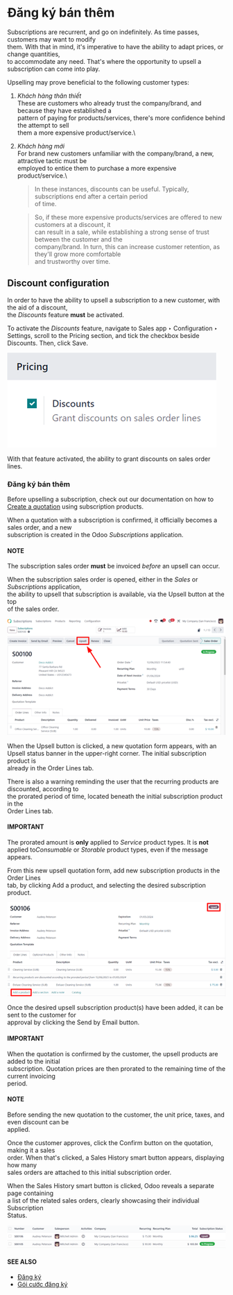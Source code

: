 # Đăng ký bán thêm

Subscriptions are recurrent, and go on indefinitely. As time passes, customers may want to modify\
them. With that in mind, it's imperative to have the ability to adapt prices, or change quantities,\
to accommodate any need. That's where the opportunity to upsell a subscription can come into play.

Upselling may prove beneficial to the following customer types:

1. _Khách hàng thân thiết_\
   These are customers who already trust the company/brand, and because they have established a\
   pattern of paying for products/services, there's more confidence behind the attempt to sell\
   them a more expensive product/service.\

2.  _Khách hàng mới_\
    For brand new customers unfamiliar with the company/brand, a new, attractive tactic must be\
    employed to entice them to purchase a more expensive product/service.\


    > In these instances, discounts can be useful. Typically, subscriptions end after a certain period\
    > of time.

    > So, if these more expensive products/services are offered to new customers at a discount, it\
    > can result in a sale, while establishing a strong sense of trust between the customer and the\
    > company/brand. In turn, this can increase customer retention, as they'll grow more comfortable\
    > and trustworthy over time.

## Discount configuration

In order to have the ability to upsell a subscription to a new customer, with the aid of a discount,\
the _Discounts_ feature **must** be activated.

To activate the _Discounts_ feature, navigate to Sales app ‣ Configuration ‣\
Settings, scroll to the Pricing section, and tick the checkbox beside\
Discounts. Then, click Save.

![Activation of the discount option in Odoo Sales.](../../../.gitbook/assets/configuration-to-upsell-a-subscription.png)

With that feature activated, the ability to grant discounts on sales order lines.

### Đăng ký bán thêm

Before upselling a subscription, check out our documentation on how to [Create a quotation](../subscriptions.md) using subscription products.

When a quotation with a subscription is confirmed, it officially becomes a sales order, and a new\
subscription is created in the Odoo _Subscriptions_ application.

#### NOTE

The subscription sales order **must** be invoiced _before_ an upsell can occur.

When the subscription sales order is opened, either in the _Sales_ or _Subscriptions_ application,\
the ability to upsell that subscription is available, via the Upsell button at the top\
of the sales order.

![Upsell button for subscription sales orders with Odoo Subscriptions.](../../../.gitbook/assets/upsell-your-subscription.png)

When the Upsell button is clicked, a new quotation form appears, with an\
Upsell status banner in the upper-right corner. The initial subscription product is\
already in the Order Lines tab.

There is also a warning reminding the user that the recurring products are discounted, according to\
the prorated period of time, located beneath the initial subscription product in the\
Order Lines tab.

#### IMPORTANT

The prorated amount is **only** applied to _Service_ product types. It is **not** applied t&#x6F;_&#x43;onsumable_ or _Storable_ product types, even if the message appears.

From this new upsell quotation form, add new subscription products in the Order Lines\
tab, by clicking Add a product, and selecting the desired subscription product.

![Adding products to your subscription via the upsell option in Odoo Subscriptions](../../../.gitbook/assets/use-of-the-upsell-button-in-odoo-sales.png)

Once the desired upsell subscription product(s) have been added, it can be sent to the customer for\
approval by clicking the Send by Email button.

#### IMPORTANT

When the quotation is confirmed by the customer, the upsell products are added to the initial\
subscription. Quotation prices are then prorated to the remaining time of the current invoicing\
period.

#### NOTE

Before sending the new quotation to the customer, the unit price, taxes, and even discount can be\
applied.

Once the customer approves, click the Confirm button on the quotation, making it a sales\
order. When that's clicked, a Sales History smart button appears, displaying how many\
sales orders are attached to this initial subscription order.

When the Sales History smart button is clicked, Odoo reveals a separate page containing\
a list of the related sales orders, clearly showcasing their individual Subscription\
Status.

![The related sales order viewable from the Sales History smart button in Odoo Subscriptions.](../../../.gitbook/assets/sales-history-smartbutton.png)

#### SEE ALSO
- [Đăng ký](../subscriptions.md)
- [Gói cước đăng ký](plans.md)
